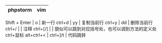 


phpstorm                     |     vim
---                          | ---

Shift + Enter     |  o  |  新一行
ctrl+d            |  yy  | 复制当前行
ctrl+y            |  dd  | 删除当前行
ctrl+/            |      | 注释
ctrl+[/]          |     |  貌似可以跳到对应括号处，也可以调到方法的定义处
ctrl+鼠标 alt+ctrl+< | ctrl+]/t | 代码跳转
